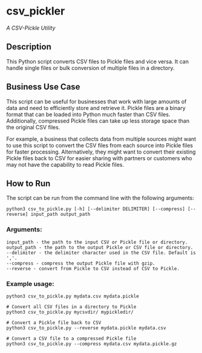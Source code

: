 
# csv_pickler

*A CSV-Pickle Utility*

## Description

This Python script converts CSV files to Pickle files and vice versa. It can handle single files or bulk conversion of multiple files in a directory.


## Business Use Case

This script can be useful for businesses that work with large amounts of data and need to efficiently store and retrieve it. Pickle files are a binary format that can be loaded into Python much faster than CSV files. Additionally, compressed Pickle files can take up less storage space than the original CSV files.

For example, a business that collects data from multiple sources might want to use this script to convert the CSV files from each source into Pickle files for faster processing. Alternatively, they might want to convert their existing Pickle files back to CSV for easier sharing with partners or customers who may not have the capability to read Pickle files.


## How to Run

The script can be run from the command line with the following arguments:

```
python3 csv_to_pickle.py [-h] [--delimiter DELIMITER] [--compress] [--reverse] input_path output_path
```

### Arguments:

```
input_path - the path to the input CSV or Pickle file or directory.
output_path - the path to the output Pickle or CSV file or directory.
--delimiter - the delimiter character used in the CSV file. Default is ','.
--compress - compress the output Pickle file with gzip.
--reverse - convert from Pickle to CSV instead of CSV to Pickle.
```

### Example usage:

```# Convert a single CSV file to Pickle
python3 csv_to_pickle.py mydata.csv mydata.pickle

# Convert all CSV files in a directory to Pickle
python3 csv_to_pickle.py mycsvdir/ mypickledir/

# Convert a Pickle file back to CSV
python3 csv_to_pickle.py --reverse mydata.pickle mydata.csv

# Convert a CSV file to a compressed Pickle file
python3 csv_to_pickle.py --compress mydata.csv mydata.pickle.gz
```
